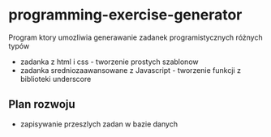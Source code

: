 # programming-exercise-generator
Program ktory umozliwia generawanie zadanek programistycznych różnych typów

* zadanka z html i css - tworzenie prostych szablonow
* zadanka sredniozaawansowane z Javascript - tworzenie funkcji z biblioteki underscore


## Plan rozwoju

* zapisywanie przeszlych zadan w bazie danych
